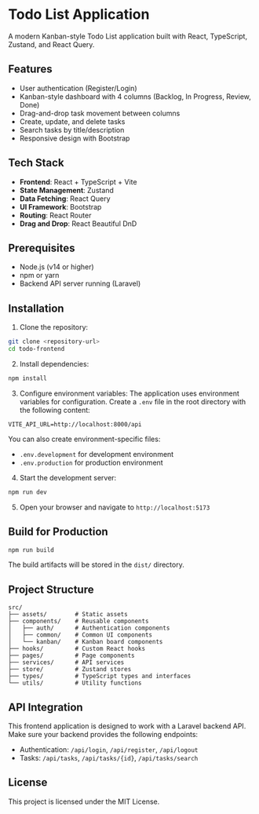 # Todo List Application

A modern Kanban-style Todo List application built with React, TypeScript, Zustand, and React Query.

## Features

- User authentication (Register/Login)
- Kanban-style dashboard with 4 columns (Backlog, In Progress, Review, Done)
- Drag-and-drop task movement between columns
- Create, update, and delete tasks
- Search tasks by title/description
- Responsive design with Bootstrap

## Tech Stack

- **Frontend**: React + TypeScript + Vite
- **State Management**: Zustand
- **Data Fetching**: React Query
- **UI Framework**: Bootstrap
- **Routing**: React Router
- **Drag and Drop**: React Beautiful DnD

## Prerequisites

- Node.js (v14 or higher)
- npm or yarn
- Backend API server running (Laravel)

## Installation

1. Clone the repository:
```bash
git clone <repository-url>
cd todo-frontend
```

2. Install dependencies:
```bash
npm install
```

3. Configure environment variables:
The application uses environment variables for configuration. Create a `.env` file in the root directory with the following content:
```
VITE_API_URL=http://localhost:8000/api
```

You can also create environment-specific files:
- `.env.development` for development environment
- `.env.production` for production environment

4. Start the development server:
```bash
npm run dev
```

5. Open your browser and navigate to `http://localhost:5173`

## Build for Production

```bash
npm run build
```

The build artifacts will be stored in the `dist/` directory.

## Project Structure

```
src/
├── assets/        # Static assets
├── components/    # Reusable components
│   ├── auth/      # Authentication components
│   ├── common/    # Common UI components
│   └── kanban/    # Kanban board components
├── hooks/         # Custom React hooks
├── pages/         # Page components
├── services/      # API services
├── store/         # Zustand stores
├── types/         # TypeScript types and interfaces
└── utils/         # Utility functions
```

## API Integration

This frontend application is designed to work with a Laravel backend API. Make sure your backend provides the following endpoints:

- Authentication: `/api/login`, `/api/register`, `/api/logout`
- Tasks: `/api/tasks`, `/api/tasks/{id}`, `/api/tasks/search`

## License

This project is licensed under the MIT License.
